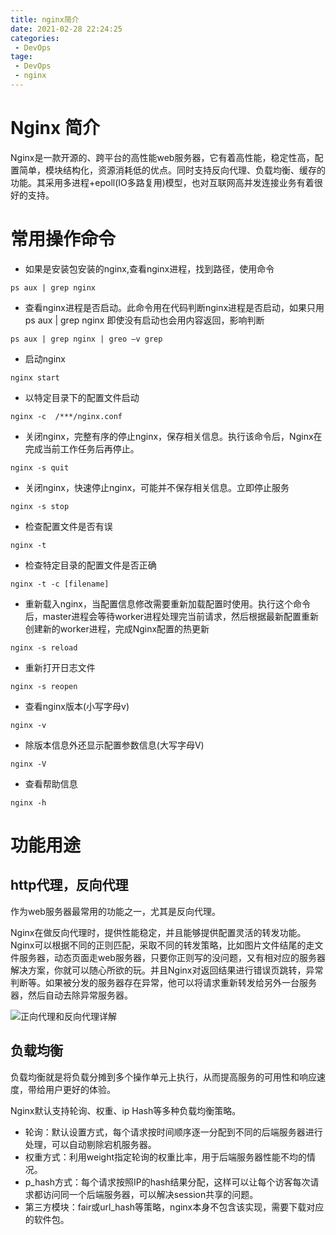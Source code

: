 ```yaml
---
title: nginx简介
date: 2021-02-28 22:24:25
categories:
 - DevOps
tage:
 - DevOps
 - nginx
---
```


# Nginx 简介

Nginx是一款开源的、跨平台的高性能web服务器，它有着高性能，稳定性高，配置简单，模块结构化，资源消耗低的优点。同时支持反向代理、负载均衡、缓存的功能。其采用多进程+epoll(IO多路复用)模型，也对互联网高并发连接业务有着很好的支持。

# 常用操作命令

* 如果是安装包安装的nginx,查看nginx进程，找到路径，使用命令
```shell
ps aux | grep nginx
```

* 查看nginx进程是否启动。此命令用在代码判断nginx进程是否启动，如果只用ps aux | grep nginx 即使没有启动也会用内容返回，影响判断
```shell
ps aux | grep nginx | greo –v grep
```

* 启动nginx
```shell
nginx start
```

* 以特定目录下的配置文件启动
```shell
nginx -c  /***/nginx.conf
```

* 关闭nginx，完整有序的停止nginx，保存相关信息。执行该命令后，Nginx在完成当前工作任务后再停止。
```shell
nginx -s quit
```

* 关闭nginx，快速停止nginx，可能并不保存相关信息。立即停止服务
```shell
nginx -s stop
```

*  检查配置文件是否有误
```shell
nginx -t
```

* 检查特定目录的配置文件是否正确
```shell
nginx -t -c [filename]
```

* 重新载入nginx，当配置信息修改需要重新加载配置时使用。执行这个命令后，master进程会等待worker进程处理完当前请求，然后根据最新配置重新创建新的worker进程，完成Nginx配置的热更新
```shell
nginx -s reload
```

* 重新打开日志文件
```shell
nginx -s reopen
```

* 查看nginx版本(小写字母v)
```shell
nginx -v
```

* 除版本信息外还显示配置参数信息(大写字母V)
```shell
nginx -V
```

* 查看帮助信息
```shell
nginx -h
```

# 功能用途

## http代理，反向代理

作为web服务器最常用的功能之一，尤其是反向代理。

Nginx在做反向代理时，提供性能稳定，并且能够提供配置灵活的转发功能。Nginx可以根据不同的正则匹配，采取不同的转发策略，比如图片文件结尾的走文件服务器，动态页面走web服务器，只要你正则写的没问题，又有相对应的服务器解决方案，你就可以随心所欲的玩。并且Nginx对返回结果进行错误页跳转，异常判断等。如果被分发的服务器存在异常，他可以将请求重新转发给另外一台服务器，然后自动去除异常服务器。

![正向代理和反向代理]({{site.baseurl}}/devops/2021/02/28/正向代理和反向代理/)详解

## 负载均衡

负载均衡就是将负载分摊到多个操作单元上执行，从而提高服务的可用性和响应速度，带给用户更好的体验。

Nginx默认支持轮询、权重、ip Hash等多种负载均衡策略。

* 轮询：默认设置方式，每个请求按时间顺序逐一分配到不同的后端服务器进行处理，可以自动剔除宕机服务器。
* 权重方式：利用weight指定轮询的权重比率，用于后端服务器性能不均的情况。
* p_hash方式：每个请求按照IP的hash结果分配，这样可以让每个访客每次请求都访问同一个后端服务器，可以解决session共享的问题。
* 第三方模块：fair或url_hash等策略，nginx本身不包含该实现，需要下载对应的软件包。


